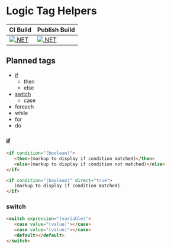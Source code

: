 # Logic Tag Helpers

| CI Build | Publish Build |
| -------- | ------------- |
| [![.NET](https://github.com/StuffOfInterest/LogicTagHelpers/actions/workflows/build-test.yml/badge.svg)](https://github.com/StuffOfInterest/LogicTagHelpers/actions/workflows/build-test.yml) | [![.NET](https://github.com/StuffOfInterest/LogicTagHelpers/actions/workflows/build-test-publish.yml/badge.svg)](https://github.com/StuffOfInterest/LogicTagHelpers/actions/workflows/build-test-publish.yml) |

## Planned tags

* [if](#if)
  * then
  * else
* [switch](#switch)
  * case
* foreach
* while
* for
* do

### if

```html
<if condition="(boolean)">
   <then>(markup to display if condition matched)</then>
   <else>(markup to display if condition not matched)</else>
</if>
```

```html
<if condition="(boolean)" direct="true">
   (markup to display if condition matched)
</if>
```

### switch

```html
<switch expression="(variable)">
   <case value="(value)"></case>
   <case value="(value)"></case>
   <default></default>
</switch>
```
